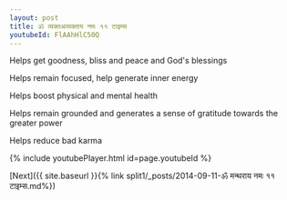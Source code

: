 ```yaml
---
layout: post
title: ॐ व्यक्तअव्यक्ताय नमः ११ टाइम्स
youtubeId: FlAAhHlC50Q
---
```

 
 
Helps get goodness, bliss and peace and God's blessings
 
Helps remain focused, help generate inner energy 
 
Helps boost physical and mental health 
 
Helps remain grounded and generates a sense of gratitude towards the greater power 
 
Helps reduce bad karma
 
 
 
 


{% include youtubePlayer.html id=page.youtubeId %}
 
[Next]({{ site.baseurl }}{% link  split1/_posts/2014-09-11-ॐ मन्थराय नमः ११ टाइम्स.md%})
 
